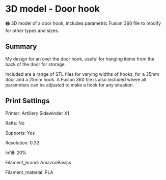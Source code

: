 # 3D model - Door hook
🖨 3D model of a door hook, includes parametric Fusion 360 file to modify for other types and sizes.

## Summary

My design for an over the door hook, useful for hanging items from the back of the door for storage.

Included are a range of STL files for varying widths of hooks, for a 35mm door and a 25mm hook. A Fusion 360 file is also included where all parameters can be adjusted to make a hook for any situation.

## Print Settings

Printer:
Artillery Sidewinder X1

Rafts:
No

Supports:
Yes

Resolution:
0.32

Infill:
20%

Filament_brand:
AmazonBasics

Filament_material:
PLA
